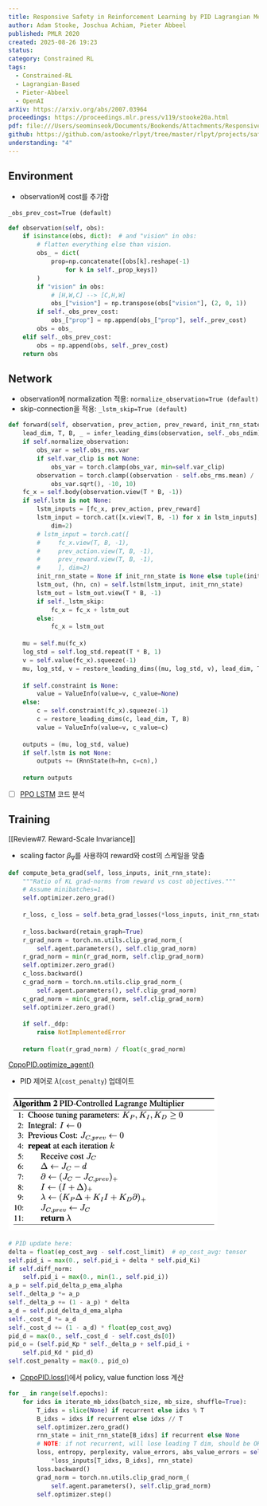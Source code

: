 ```yaml
---
title: Responsive Safety in Reinforcement Learning by PID Lagrangian Methods
author: Adam Stooke, Joschua Achiam, Pieter Abbeel
published: PMLR 2020
created: 2025-08-26 19:23
status:
category: Constrained RL
tags:
  - Constrained-RL
  - Lagrangian-Based
  - Pieter-Abbeel
  - OpenAI
arXiv: https://arxiv.org/abs/2007.03964
proceedings: https://proceedings.mlr.press/v119/stooke20a.html
pdf: file:///Users/seominseok/Documents/Bookends/Attachments/Responsive%20Safety%20in%20Reinforcement%20Learning%20by%20PID%20Lagrangian%20Methods.pdf
github: https://github.com/astooke/rlpyt/tree/master/rlpyt/projects/safe
understanding: "4"
---
```

## Environment

- observation에 cost를 추가함

`_obs_prev_cost=True (default)`

```python title:"SafetyGymWrapper.observation()" ref:https://github.com/astooke/rlpyt/blob/master/rlpyt/projects/safe/safety_gym_env.py#L85C5-L100C19
def observation(self, obs):
	if isinstance(obs, dict):  # and "vision" in obs:
		# flatten everything else than vision.
		obs_ = dict(
			prop=np.concatenate([obs[k].reshape(-1)
				for k in self._prop_keys])
		)
		if "vision" in obs:
			# [H,W,C] --> [C,H,W]
			obs_["vision"] = np.transpose(obs["vision"], (2, 0, 1))
		if self._obs_prev_cost:
			obs_["prop"] = np.append(obs_["prop"], self._prev_cost)
		obs = obs_
	elif self._obs_prev_cost:
		obs = np.append(obs, self._prev_cost)
	return obs
```


## Network

- observation에 normalization 적용: `normalize_observation=True (default)`
- skip-connection을 적용: `_lstm_skip=True (default)`

```python title:"CppoModel.forward()" ref:https://github.com/astooke/rlpyt/blob/master/rlpyt/projects/safe/cppo_model.py#L75C5-L117C23
def forward(self, observation, prev_action, prev_reward, init_rnn_state=None):
	lead_dim, T, B, _ = infer_leading_dims(observation, self._obs_ndim)
	if self.normalize_observation:
		obs_var = self.obs_rms.var
		if self.var_clip is not None:
			obs_var = torch.clamp(obs_var, min=self.var_clip)
		observation = torch.clamp((observation - self.obs_rms.mean) /
			obs_var.sqrt(), -10, 10)
	fc_x = self.body(observation.view(T * B, -1))
	if self.lstm is not None:
		lstm_inputs = [fc_x, prev_action, prev_reward]
		lstm_input = torch.cat([x.view(T, B, -1) for x in lstm_inputs],
			dim=2)
		# lstm_input = torch.cat([
		#     fc_x.view(T, B, -1),
		#     prev_action.view(T, B, -1),
		#     prev_reward.view(T, B, -1),
		#     ], dim=2)
		init_rnn_state = None if init_rnn_state is None else tuple(init_rnn_state)
		lstm_out, (hn, cn) = self.lstm(lstm_input, init_rnn_state)
		lstm_out = lstm_out.view(T * B, -1)
		if self._lstm_skip:
			fc_x = fc_x + lstm_out
		else:
			fc_x = lstm_out
	
	mu = self.mu(fc_x)
	log_std = self.log_std.repeat(T * B, 1)
	v = self.value(fc_x).squeeze(-1)
	mu, log_std, v = restore_leading_dims((mu, log_std, v), lead_dim, T, B)
	
	if self.constraint is None:
		value = ValueInfo(value=v, c_value=None)
	else:
		c = self.constraint(fc_x).squeeze(-1)
		c = restore_leading_dims(c, lead_dim, T, B)
		value = ValueInfo(value=v, c_value=c)
	
	outputs = (mu, log_std, value)
	if self.lstm is not None:
		outputs += (RnnState(h=hn, c=cn),)
	
	return outputs
```

- [ ] [PPO LSTM](https://github.com/seungeunrho/minimalRL/blob/master/ppo-lstm.py) 코드 분석

## Training

[[Review#7. Reward-Scale Invariance]]

- scaling factor $\beta_\nabla$를 사용하여 reward와 cost의 스케일을 맞춤

```python title:CppoPID.compute_beta_grad() ref:https://github.com/astooke/rlpyt/blob/master/rlpyt/projects/safe/cppo_pid.py#L522C5-L543C55
def compute_beta_grad(self, loss_inputs, init_rnn_state):
	"""Ratio of KL grad-norms from reward vs cost objectives."""
	# Assume minibatches=1.
	self.optimizer.zero_grad()
	
	r_loss, c_loss = self.beta_grad_losses(*loss_inputs, init_rnn_state)
	
	r_loss.backward(retain_graph=True)
	r_grad_norm = torch.nn.utils.clip_grad_norm_(
		self.agent.parameters(), self.clip_grad_norm)
	r_grad_norm = min(r_grad_norm, self.clip_grad_norm)
	self.optimizer.zero_grad()
	c_loss.backward()
	c_grad_norm = torch.nn.utils.clip_grad_norm_(
		self.agent.parameters(), self.clip_grad_norm)
	c_grad_norm = min(c_grad_norm, self.clip_grad_norm)
	self.optimizer.zero_grad()
	
	if self._ddp:
		raise NotImplementedError
	
	return float(r_grad_norm) / float(c_grad_norm)
```


[CppoPID.optimize_agent()](https://github.com/astooke/rlpyt/blob/master/rlpyt/projects/safe/cppo_pid.py#L132C5-L249C24)

- PID 제어로 $\lambda$(`cost_penalty`) 업데이트

![image](imgs/algorithm2.png)

```python
# PID update here:
delta = float(ep_cost_avg - self.cost_limit)  # ep_cost_avg: tensor
self.pid_i = max(0., self.pid_i + delta * self.pid_Ki)
if self.diff_norm:
	self.pid_i = max(0., min(1., self.pid_i))
a_p = self.pid_delta_p_ema_alpha
self._delta_p *= a_p
self._delta_p += (1 - a_p) * delta
a_d = self.pid_delta_d_ema_alpha
self._cost_d *= a_d
self._cost_d += (1 - a_d) * float(ep_cost_avg)
pid_d = max(0., self._cost_d - self.cost_ds[0])
pid_o = (self.pid_Kp * self._delta_p + self.pid_i +
	self.pid_Kd * pid_d)
self.cost_penalty = max(0., pid_o)
```


- [CppoPID.loss()](https://github.com/astooke/rlpyt/blob/master/rlpyt/projects/safe/cppo_pid.py#L251C5-L327C73)에서 policy, value function loss 계산

```python
for _ in range(self.epochs):
	for idxs in iterate_mb_idxs(batch_size, mb_size, shuffle=True):
		T_idxs = slice(None) if recurrent else idxs % T
		B_idxs = idxs if recurrent else idxs // T
		self.optimizer.zero_grad()
		rnn_state = init_rnn_state[B_idxs] if recurrent else None
		# NOTE: if not recurrent, will lose leading T dim, should be OK.
		loss, entropy, perplexity, value_errors, abs_value_errors = self.loss(
			*loss_inputs[T_idxs, B_idxs], rnn_state)
		loss.backward()
		grad_norm = torch.nn.utils.clip_grad_norm_(
			self.agent.parameters(), self.clip_grad_norm)
		self.optimizer.step()
```
